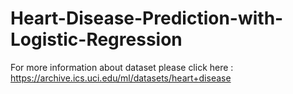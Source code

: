 # Heart-Disease-Prediction-with-Logistic-Regression
For more information about dataset please click here : https://archive.ics.uci.edu/ml/datasets/heart+disease
